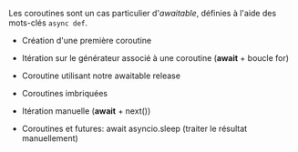 Les coroutines sont un cas particulier d'_awaitable_, définies à l'aide des mots-clés `async def`.

* Création d'une première coroutine
* Itération sur le générateur associé à une coroutine (__await__ + boucle for)

* Coroutine utilisant notre awaitable release
* Coroutines imbriquées
* Itération manuelle (__await__ + next())

* Coroutines et futures: await asyncio.sleep (traiter le résultat manuellement)
